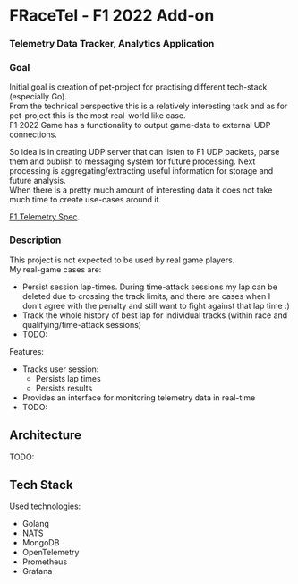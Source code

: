 # FRaceTel - F1 2022 Add-on
### Telemetry Data Tracker, Analytics Application 

### Goal
Initial goal is creation of pet-project for practising different tech-stack (especially Go).  
From the technical perspective this is a relatively interesting task and as for pet-project 
this is the most real-world like case.   
F1 2022 Game has a functionality to output game-data to external UDP connections.  

So idea is in creating UDP server that can listen to F1 UDP packets, parse them and publish to messaging system for future processing.
Next processing is aggregating/extracting useful information for storage and future analysis.  
When there is a pretty much amount of interesting data it does not take much time to create use-cases around it.

[F1 Telemetry Spec](https://answers.ea.com/t5/F1-22/F1-22-UDP-Specification/m-p/11551319).

### Description

This project is not expected to be used by real game players.  
My real-game cases are:
* Persist session lap-times. During time-attack sessions my lap can be deleted due to crossing the track limits, and there are cases when I don't agree with the penalty and still want to fight against that lap time :)
* Track the whole history of best lap for individual tracks (within race and qualifying/time-attack sessions)
* TODO:

Features:
* Tracks user session:
  * Persists lap times
  * Persists results
* Provides an interface for monitoring telemetry data in real-time
* TODO:

## Architecture
TODO:

## Tech Stack
Used technologies:
* Golang
* NATS
* MongoDB
* OpenTelemetry
* Prometheus
* Grafana
